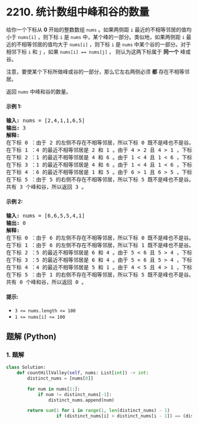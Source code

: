 # 2210. 统计数组中峰和谷的数量
给你一个下标从 **0** 开始的整数数组 `nums` 。如果两侧距 `i` 最近的不相等邻居的值均小于 `nums[i]` ，则下标 `i` 是 `nums` 中，某个峰的一部分。类似地，如果两侧距 `i` 最近的不相等邻居的值均大于 `nums[i]` ，则下标 `i` 是 `nums` 中某个谷的一部分。对于相邻下标 `i` 和 `j` ，如果 `nums[i] == nums[j]` ， 则认为这两下标属于 **同一个** 峰或谷。

注意，要使某个下标所做峰或谷的一部分，那么它左右两侧必须 **都** 存在不相等邻居。

返回 `nums` 中峰和谷的数量。

#### 示例 1:
<pre>
<strong>输入:</strong> nums = [2,4,1,1,6,5]
<strong>输出:</strong> 3
<strong>解释:</strong>
在下标 0 ：由于 2 的左侧不存在不相等邻居，所以下标 0 既不是峰也不是谷。
在下标 1 ：4 的最近不相等邻居是 2 和 1 。由于 4 > 2 且 4 > 1 ，下标 1 是一个峰。
在下标 2 ：1 的最近不相等邻居是 4 和 6 。由于 1 < 4 且 1 < 6 ，下标 2 是一个谷。
在下标 3 ：1 的最近不相等邻居是 4 和 6 。由于 1 < 4 且 1 < 6 ，下标 3 符合谷的定义，但需要注意它和下标 2 是同一个谷的一部分。
在下标 4 ：6 的最近不相等邻居是 1 和 5 。由于 6 > 1 且 6 > 5 ，下标 4 是一个峰。
在下标 5 ：由于 5 的右侧不存在不相等邻居，所以下标 5 既不是峰也不是谷。
共有 3 个峰和谷，所以返回 3 。
</pre>

#### 示例 2:
<pre>
<strong>输入:</strong> nums = [6,6,5,5,4,1]
<strong>输出:</strong> 0
<strong>解释:</strong>
在下标 0 ：由于 6 的左侧不存在不相等邻居，所以下标 0 既不是峰也不是谷。
在下标 1 ：由于 6 的左侧不存在不相等邻居，所以下标 1 既不是峰也不是谷。
在下标 2 ：5 的最近不相等邻居是 6 和 4 。由于 5 < 6 且 5 > 4 ，下标 2 既不是峰也不是谷。
在下标 3 ：5 的最近不相等邻居是 6 和 4 。由于 5 < 6 且 5 > 4 ，下标 3 既不是峰也不是谷。
在下标 4 ：4 的最近不相等邻居是 5 和 1 。由于 4 < 5 且 4 > 1 ，下标 4 既不是峰也不是谷。
在下标 5 ：由于 1 的右侧不存在不相等邻居，所以下标 5 既不是峰也不是谷。
共有 0 个峰和谷，所以返回 0 。
</pre>

#### 提示:
* `3 <= nums.length <= 100`
* `1 <= nums[i] <= 100`

## 题解 (Python)

### 1. 题解
```Python
class Solution:
    def countHillValley(self, nums: List[int]) -> int:
        distinct_nums = [nums[0]]

        for num in nums[1:]:
            if num != distinct_nums[-1]:
                distinct_nums.append(num)

        return sum(1 for i in range(1, len(distinct_nums) - 1)
                   if (distinct_nums[i] > distinct_nums[i - 1]) == (distinct_nums[i] > distinct_nums[i + 1]))
```
